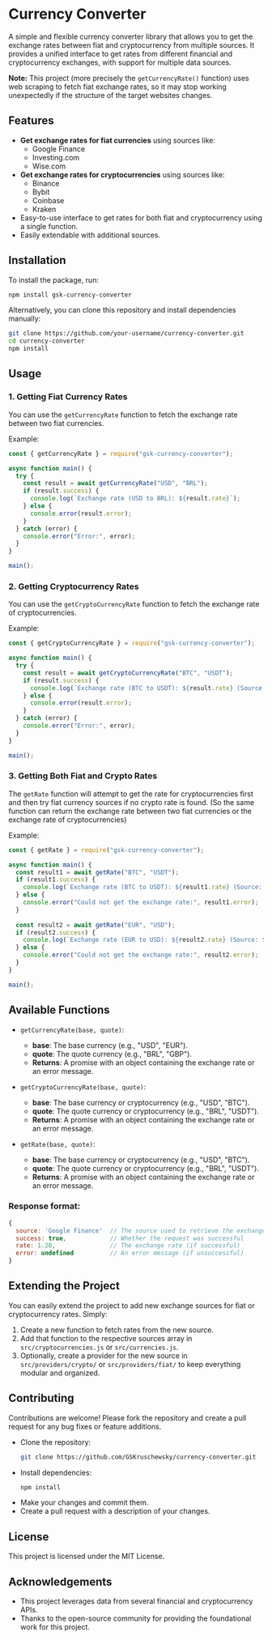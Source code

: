 # Currency Converter

A simple and flexible currency converter library that allows you to get the exchange rates between fiat and cryptocurrency from multiple sources. It provides a unified interface to get rates from different financial and cryptocurrency exchanges, with support for multiple data sources.

**Note:** This project (more precisely the `getCurrencyRate()` function) uses web scraping to fetch fiat exchange rates, so it may stop working unexpectedly if the structure of the target websites changes.

## Features

- **Get exchange rates for fiat currencies** using sources like:
  - Google Finance
  - Investing.com
  - Wise.com
- **Get exchange rates for cryptocurrencies** using sources like:
  - Binance
  - Bybit
  - Coinbase
  - Kraken
- Easy-to-use interface to get rates for both fiat and cryptocurrency using a single function.
- Easily extendable with additional sources.

## Installation

To install the package, run:

```bash
npm install gsk-currency-converter
```

Alternatively, you can clone this repository and install dependencies manually:

```bash
git clone https://github.com/your-username/currency-converter.git
cd currency-converter
npm install
```

## Usage

### 1. **Getting Fiat Currency Rates**

You can use the `getCurrencyRate` function to fetch the exchange rate between two fiat currencies.

Example:

```js
const { getCurrencyRate } = require("gsk-currency-converter");

async function main() {
  try {
    const result = await getCurrencyRate("USD", "BRL");
    if (result.success) {
      console.log(`Exchange rate (USD to BRL): ${result.rate}`);
    } else {
      console.error(result.error);
    }
  } catch (error) {
    console.error("Error:", error);
  }
}

main();
```

### 2. **Getting Cryptocurrency Rates**

You can use the `getCryptoCurrencyRate` function to fetch the exchange rate of cryptocurrencies.

Example:

```js
const { getCryptoCurrencyRate } = require("gsk-currency-converter");

async function main() {
  try {
    const result = await getCryptoCurrencyRate("BTC", "USDT");
    if (result.success) {
      console.log(`Exchange rate (BTC to USDT): ${result.rate} (Source: ${result.source})`);
    } else {
      console.error(result.error);
    }
  } catch (error) {
    console.error("Error:", error);
  }
}

main();
```

### 3. **Getting Both Fiat and Crypto Rates**

The `getRate` function will attempt to get the rate for cryptocurrencies first and then try fiat currency sources if no crypto rate is found.
(So the same function can return the exchange rate between two fiat currencies or the exchange rate of cryptocurrencies)

Example:

```js
const { getRate } = require("gsk-currency-converter");

async function main() {
  const result1 = await getRate("BTC", "USDT");
  if (result1.success) {
    console.log(`Exchange rate (BTC to USDT): ${result1.rate} (Source: ${result1.source})`);
  } else {
    console.error("Could not get the exchange rate:", result1.error);
  }
  
  const result2 = await getRate("EUR", "USD");
  if (result2.success) {
    console.log(`Exchange rate (EUR to USD): ${result2.rate} (Source: ${result2.source})`);
  } else {
    console.error("Could not get the exchange rate:", result2.error);
  }
}

main();
```

## Available Functions

- `getCurrencyRate(base, quote)`:
  - **base**: The base currency (e.g., "USD", "EUR").
  - **quote**: The quote currency (e.g., "BRL", "GBP").
  - **Returns**: A promise with an object containing the exchange rate or an error message.

- `getCryptoCurrencyRate(base, quote)`:
  - **base**: The base currency or cryptocurrency (e.g., "USD", "BTC").
  - **quote**: The quote currency or cryptocurrency (e.g., "BRL", "USDT").
  - **Returns**: A promise with an object containing the exchange rate or an error message.

- `getRate(base, quote)`:
  - **base**: The base currency or cryptocurrency (e.g., "USD", "BTC").
  - **quote**: The quote currency or cryptocurrency (e.g., "BRL", "USDT").
  - **Returns**: A promise with an object containing the exchange rate or an error message.

### Response format:
```js
{
  source: 'Google Finance'  // The source used to retrieve the exchange rate. (e.g., 'Google Finance', 'Binance', etc.)
  success: true,            // Whether the request was successful
  rate: 1.20,               // The exchange rate (if successful)
  error: undefined          // An error message (if unsuccessful)
}
```

## Extending the Project

You can easily extend the project to add new exchange sources for fiat or cryptocurrency rates. Simply:

1. Create a new function to fetch rates from the new source.
2. Add that function to the respective sources array in `src/cryptocurrencies.js` or `src/currencies.js`.
3. Optionally, create a provider for the new source in `src/providers/crypto/` or `src/providers/fiat/` to keep everything modular and organized.

## Contributing

Contributions are welcome! Please fork the repository and create a pull request for any bug fixes or feature additions.

- Clone the repository:
  ```bash
  git clone https://github.com/GSKruschewsky/currency-converter.git
  ```
- Install dependencies:
  ```bash
  npm install
  ```
- Make your changes and commit them.
- Create a pull request with a description of your changes.

## License

This project is licensed under the MIT License.

## Acknowledgements

- This project leverages data from several financial and cryptocurrency APIs.
- Thanks to the open-source community for providing the foundational work for this project.
